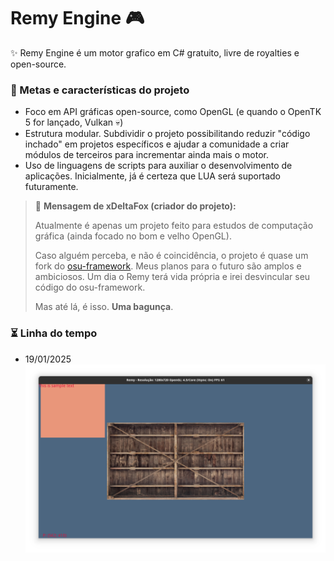 # Remy Engine 🎮

✨ Remy Engine é um motor grafico em C# gratuito, livre de royalties e open-source.

### 📝 Metas e características do projeto

- Foco em API gráficas open-source, como OpenGL (e quando o OpenTK 5 for lançado, Vulkan 💀)
- Estrutura modular. Subdividir o projeto possibilitando reduzir "código inchado" em projetos específicos e ajudar a comunidade a criar módulos de terceiros para incrementar ainda mais o motor.
- Uso de linguagens de scripts para auxiliar o desenvolvimento de aplicações. Inicialmente, já é certeza que LUA será suportado futuramente.

<space><space>

> 📜 **Mensagem de xDeltaFox (criador do projeto):**
>
> Atualmente é apenas um projeto feito para estudos de computação gráfica (ainda focado no bom e velho OpenGL).
>
> Caso alguém perceba, e não é coincidência, o projeto é quase um fork do [osu-framework](https://github.com/ppy/osu-framework).
> Meus planos para o futuro são amplos e ambiciosos. Um dia o Remy terá vida própria e irei desvincular seu código do osu-framework.
>
> Mas até lá, é isso. **Uma bagunça**.


### ⏳ Linha do tempo

- 19/01/2025
![](https://raw.githubusercontent.com/MistakeTeam/RemyEngine/refs/heads/main/Recursos/media-github/Captura%20de%20tela%20de%202025-01-19%2016-08-28.png)

